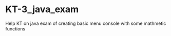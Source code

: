 # KT-3_java_exam
Help KT on java exam of creating basic menu console with some mathmetic functions 
